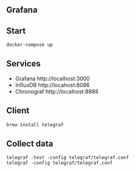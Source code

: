 ## Grafana

## Start

```bash
docker-compose up
```

## Services

- Grafana http://localhost:3000
- InfluxDB http://locahost:8086
- Chronograf http://localhost:8888

## Client

```bash
brew install telegraf
```

## Collect data

```
telegraf -test -config telegraf/telegraf.conf
telegraf -config telegraf/telegraf.conf
```